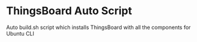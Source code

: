 # ThingsBoard Auto Script
 Auto build.sh script which installs ThingsBoard with all the components for Ubuntu CLI
